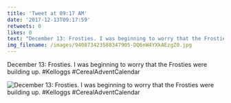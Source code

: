 ```yaml
---
title: 'Tweet at 09:17 AM'
date: '2017-12-13T09:17:59'
retweets: 0
likes: 0
text: "December 13: Frosties. I was beginning to worry that the Frosties were building up. #Kelloggs #CerealAdventCalendar"
img_filename: /images/940873423588347905-DQ6nW4YXkAEzgZ0.jpg
---
```

December 13: Frosties. I was beginning to worry that the Frosties were building up. #Kelloggs #CerealAdventCalendar

![December 13: Frosties. I was beginning to worry that the Frosties were building up. #Kelloggs #CerealAdventCalendar](/images/940873423588347905-DQ6nW4YXkAEzgZ0.jpg "December 13: Frosties. I was beginning to worry that the Frosties were building up. #Kelloggs #CerealAdventCalendar")